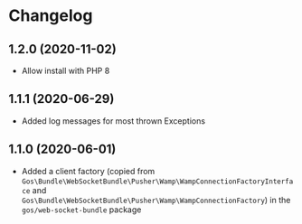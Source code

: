 # Changelog

## 1.2.0 (2020-11-02)

- Allow install with PHP 8

## 1.1.1 (2020-06-29)

- Added log messages for most thrown Exceptions

## 1.1.0 (2020-06-01)

- Added a client factory (copied from `Gos\Bundle\WebSocketBundle\Pusher\Wamp\WampConnectionFactoryInterface` and `Gos\Bundle\WebSocketBundle\Pusher\Wamp\WampConnectionFactory`) in the `gos/web-socket-bundle` package

